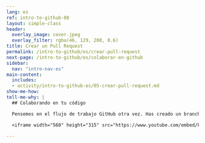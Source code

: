 ```yaml
---
lang: es
ref: intro-to-github-08
layout: simple-class
header:
  overlay_image: cover.jpeg
  overlay_filter: rgba(46, 129, 200, 0.6)
title: Crear un Pull Request
permalink: /intro-to-github/es/crear-pull-request
next-page: /intro-to-github/es/colaborar-en-github
sidebar:
  nav: "intro-nav-es"
main-content:
  includes:
  - activity/intro-to-github-es/05-crear-pull-request.md
show-me-how:
tell-me-why: |
  ## Colaborando en tu código

  Pensemos en el flujo de trabajo GitHub otra vez. Has creado un branch, añadido un archivo, y hecho commit de ese archivo a tu branch. Ahora es el momento de colaborar en tu archivo con los otros estudiantes en esta clase. Esta colaboración ocurre en un Pull Request. Mira este video para saber más:

  <iframe width="560" height="315" src="https://www.youtube.com/embed/kJr-PIfLDl4" frameborder="0" allowfullscreen></iframe>

---
```

